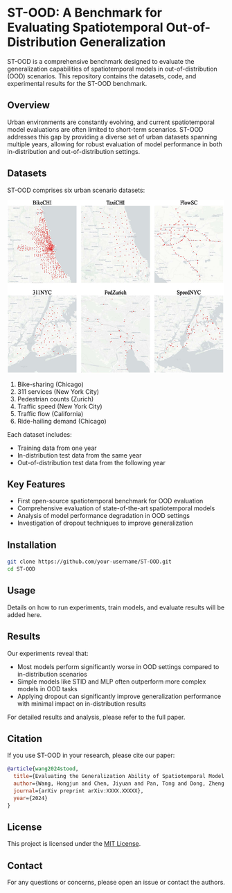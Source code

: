 # ST-OOD: A Benchmark for Evaluating Spatiotemporal Out-of-Distribution Generalization

ST-OOD is a comprehensive benchmark designed to evaluate the generalization capabilities of spatiotemporal models in out-of-distribution (OOD) scenarios. This repository contains the datasets, code, and experimental results for the ST-OOD benchmark.

## Overview

Urban environments are constantly evolving, and current spatiotemporal model evaluations are often limited to short-term scenarios. ST-OOD addresses this gap by providing a diverse set of urban datasets spanning multiple years, allowing for robust evaluation of model performance in both in-distribution and out-of-distribution settings.

## Datasets

ST-OOD comprises six urban scenario datasets:

<img src="geoplot.jpg" width="500" height="400" alt="">

1. Bike-sharing (Chicago)
2. 311 services (New York City)
3. Pedestrian counts (Zurich) 
4. Traffic speed (New York City)
5. Traffic flow (California)
6. Ride-hailing demand (Chicago)

Each dataset includes:
- Training data from one year
- In-distribution test data from the same year
- Out-of-distribution test data from the following year

## Key Features

- First open-source spatiotemporal benchmark for OOD evaluation
- Comprehensive evaluation of state-of-the-art spatiotemporal models
- Analysis of model performance degradation in OOD settings
- Investigation of dropout techniques to improve generalization

## Installation

```bash
git clone https://github.com/your-username/ST-OOD.git
cd ST-OOD
```

## Usage

Details on how to run experiments, train models, and evaluate results will be added here.

## Results

Our experiments reveal that:

- Most models perform significantly worse in OOD settings compared to in-distribution scenarios
- Simple models like STID and MLP often outperform more complex models in OOD tasks
- Applying dropout can significantly improve generalization performance with minimal impact on in-distribution results

For detailed results and analysis, please refer to the full paper.

## Citation

If you use ST-OOD in your research, please cite our paper:

```bibtex
@article{wang2024stood,
  title={Evaluating the Generalization Ability of Spatiotemporal Model in Urban Scenario},
  author={Wang, Hongjun and Chen, Jiyuan and Pan, Tong and Dong, Zheng and Zhang, Lingyu and Jiang, Renhe and Song, Xuan},
  journal={arXiv preprint arXiv:XXXX.XXXXX},
  year={2024}
}
```

## License

This project is licensed under the [MIT License](LICENSE).

## Contact

For any questions or concerns, please open an issue or contact the authors.